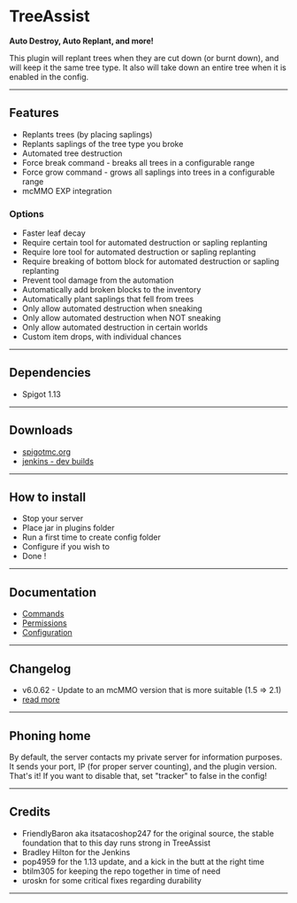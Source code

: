 # TreeAssist

**Auto Destroy, Auto Replant, and more!**

This plugin will replant trees when they are cut down (or burnt down), and will keep it the same tree type.
It also will take down an entire tree when it is enabled in the config.

***

## Features

- Replants trees (by placing saplings)
- Replants saplings of the tree type you broke
- Automated tree destruction
- Force break command - breaks all trees in a configurable range
- Force grow command - grows all saplings into trees in a configurable range
- mcMMO EXP integration

### Options

- Faster leaf decay
- Require certain tool for automated destruction or sapling replanting
- Require lore tool for automated destruction or sapling replanting
- Require breaking of bottom block for automated destruction or sapling replanting
- Prevent tool damage from the automation
- Automatically add broken blocks to the inventory
- Automatically plant saplings that fell from trees
- Only allow automated destruction when sneaking
- Only allow automated destruction when NOT sneaking
- Only allow automated destruction in certain worlds
- Custom item drops, with individual chances

***

## Dependencies

- Spigot 1.13

***

## Downloads

- [spigotmc.org](https://www.spigotmc.org/resources/treeassist.67436/)
- [jenkins - dev builds](https://ci2.craftyn.com/job/TreeAssist/)


***

## How to install

- Stop your server
- Place jar in plugins folder
- Run a first time to create config folder
- Configure if you wish to
- Done !

***

## Documentation

- [Commands](doc/commands.md)
- [Permissions](doc/permissions.md)
- [Configuration](doc/configuration.md)

***

## Changelog

- v6.0.62 - Update to an mcMMO version that is more suitable (1.5 => 2.1)
- [read more](doc/changelog.md)

***

## Phoning home

By default, the server contacts my private server for information purposes. It sends your port, IP (for proper server counting), and the plugin version.
That's it! If you want to disable that, set "tracker" to false in the config!

***

## Credits

- FriendlyBaron aka itsatacoshop247 for the original source, the stable foundation that to this day runs strong in TreeAssist
- Bradley Hilton for the Jenkins
- pop4959 for the 1.13 update, and a kick in the butt at the right time
- btilm305 for keeping the repo together in time of need
- uroskn for some critical fixes regarding durability


***